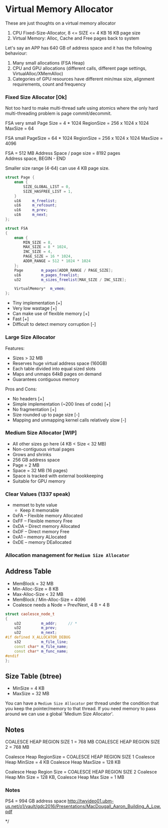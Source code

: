 # Virtual Memory Allocator

These are just thoughts on a virtual memory allocator

1. CPU Fixed-Size-Allocator, 8 <= SIZE <= 4 KB
   16 KB page size
2. Virtual Memory: Alloc, Cache and Free pages back to system

Let's say an APP has 640 GB of address space and it has the following behaviour:

1. Many small allocations (FSA Heap)
2. CPU and GPU allocations (different calls, different page settings, VirtualAlloc/XMemAlloc)
3. Categories of GPU resources have different min/max size, alignment requirements, count and frequency

### Fixed Size Allocator [Ok]

Not too hard to make multi-thread safe using atomics where the only hard multi-threading problem is page commit/decommit.

FSA very small
Page Size = 4 * 1024
RegionSize = 256 x 1024 x 1024
MaxSize = 64

FSA small
PageSize = 64 * 1024
RegionSize = 256 x 1024 x 1024
MaxSize = 4096

FSA  = 512 MB Address Space / page size = 8192 pages  
Address space, BEGIN - END  

Smaller size range (4-64) can use 4 KB page size.

```c++
struct Page {
    enum {
        SIZE_GLOBAL_LIST = 0,
        SIZE_HASFREE_LIST = 1,
    }
    u16     m_freelist;
    u16     m_refcount;
    u16     m_prev;
    u16     m_next;
};

struct FSA
{
    enum {
        MIN_SIZE = 8,
        MAX_SIZE = 8 * 1024,
        INC_SIZE = 4,
        PAGE_SIZE = 16 * 1024,
        ADDR_RANGE = 512 * 1024 * 1024
    };
    Page        m_pages[ADDR_RANGE / PAGE_SIZE];
    u16         m_pages_freelist;
    u32         m_sizes_freelist[MAX_SIZE / INC_SIZE];

    VirtualMemory*  m_vmem;
};

```

- Tiny implementation [+]
- Very low wastage [+]
- Can make use of flexible memory [+]
- Fast [+]
- Difficult to detect memory corruption [-]

### Large Size Allocator

Features:

- Sizes > 32 MB
- Reserves huge virtual address space (160GB)
- Each table divided into equal sized slots
- Maps and unmaps 64kB pages on demand
- Guarantees contiguous memory

Pros and Cons:

- No headers [+]
- Simple implementation (~200 lines of code) [+]
- No fragmentation [+]
- Size rounded up to page size [-]
- Mapping and unmapping kernel calls relatively slow [-]

### Medium Size Allocator [WIP]

- All other sizes go here (4 KB < Size < 32 MB)
- Non-contiguous virtual pages
- Grows and shrinks
- 256 GB address space
- Page = 2 MB
- Space = 32 MB (16 pages)
- Space is tracked with external bookkeeping
- Suitable for GPU memory

### Clear Values (1337 speak)

- memset to byte value
  - Keep it memorable
- 0xFA – Flexible memory Allocated
- 0xFF – Flexible memory Free
- 0xDA – Direct memory Allocated
- 0xDF – Direct memory Free
- 0xA1 – memory ALlocated
- 0xDE – memory DEallocated

### Allocation management for `Medium Size Allocator`

## Address Table

- MemBlock = 32 MB
- Min-Alloc-Size = 8 KB
- Max-Alloc-Size < 32 MB
- MemBlock / Min-Alloc-Size = 4096
- Coalesce needs a Node = Prev/Next, 4 B + 4 B

```c++
struct caolesce_node_t
{
    u32         m_addr;     // * 
    u32         m_prev;
    u32         m_next;
#if defined X_ALLOCATOR_DEBUG
    s32         m_file_line;
    const char* m_file_name;
    const char* m_func_name;
#endif
};
```

## Size Table (btree)

- MinSize = 4 KB
- MaxSize = 32 MB

You can have a `Medium Size Allocator` per thread under the condition that you keep the pointer/memory to that thread. If you need memory to pass around we can use a global 'Medium Size Allocator'.

## Notes

COALESCE HEAP REGION SIZE 1 = 768 MB
COALESCE HEAP REGION SIZE 2 = 768 MB

Coalesce Heap RegionSize = COALESCE HEAP REGION SIZE 1
Coalesce Heap MinSize = 4 KB
Coalesce Heap MaxSize = 128 KB

Coalesce Heap Region Size = COALESCE HEAP REGION SIZE 2
Coalesce Heap Min Size = 128 KB,
Coalesce Heap Max Size = 1 MB

### Notes

PS4 = 994 GB address space
<http://twvideo01.ubm-us.net/o1/vault/gdc2016/Presentations/MacDougall_Aaron_Building_A_Low.pdf>

*/